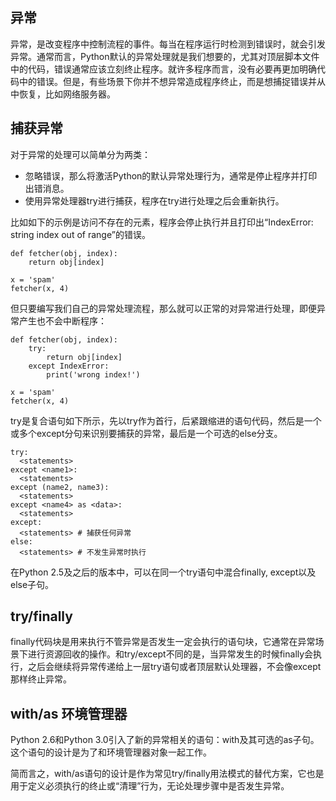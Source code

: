 ## 异常

异常，是改变程序中控制流程的事件。每当在程序运行时检测到错误时，就会引发异常。通常而言，Python默认的异常处理就是我们想要的，尤其对顶层脚本文件中的代码，错误通常应该立刻终止程序。就许多程序而言，没有必要再更加明确代码中的错误。但是，有些场景下你并不想异常造成程序终止，而是想捕捉错误并从中恢复，比如网络服务器。


## 捕获异常

对于异常的处理可以简单分为两类：

- 忽略错误，那么将激活Python的默认异常处理行为，通常是停止程序并打印出错消息。
- 使用异常处理器try进行捕获，程序在try进行处理之后会重新执行。

比如如下的示例是访问不存在的元素，程序会停止执行并且打印出“IndexError: string index out of range”的错误。

```
def fetcher(obj, index):
    return obj[index]

x = 'spam'
fetcher(x, 4)
```

但只要编写我们自己的异常处理流程，那么就可以正常的对异常进行处理，即便异常产生也不会中断程序：

```
def fetcher(obj, index):
    try:
        return obj[index]
    except IndexError:
        print('wrong index!')

x = 'spam'
fetcher(x, 4)
```

try是复合语句如下所示，先以try作为首行，后紧跟缩进的语句代码，然后是一个或多个except分句来识别要捕获的异常，最后是一个可选的else分支。

```
try:
  <statements>
except <name1>:
  <statements>
except (name2, name3):
  <statements>
except <name4> as <data>:
  <statements>
except:
  <statements> # 捕获任何异常
else:
  <statements> # 不发生异常时执行
```

在Python 2.5及之后的版本中，可以在同一个try语句中混合finally, except以及else子句。


## try/finally

finally代码块是用来执行不管异常是否发生一定会执行的语句块，它通常在异常场景下进行资源回收的操作。和try/except不同的是，当异常发生的时候finally会执行，之后会继续将异常传递给上一层try语句或者顶层默认处理器，不会像except那样终止异常。


## with/as 环境管理器

Python 2.6和Python 3.0引入了新的异常相关的语句：with及其可选的as子句。这个语句的设计是为了和环境管理器对象一起工作。

简而言之，with/as语句的设计是作为常见try/finally用法模式的替代方案，它也是用于定义必须执行的终止或“清理”行为，无论处理步骤中是否发生异常。
